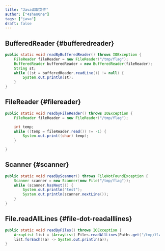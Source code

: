 ```yaml
---
title: "Java读取文件"
author: ["4shen0ne"]
tags: ["java"]
draft: false
---
```


## BufferedReader {#bufferedreader}

```java
public static void readByBufferedReader() throws IOException {
    FileReader fileReader = new FileReader("/tmp/flag");
    BufferedReader bufferedReader = new BufferedReader(fileReader);
    String st;
    while ((st = bufferedReader.readLine()) != null) {
        System.out.println(st);
    }
}
```


## FileReader {#filereader}

```java
public static void readbyFileReader() throws IOException {
    FileReader fileReader = new FileReader("/tmp/flag");

    int temp;
    while ((temp = fileReader.read()) != -1) {
        System.out.print((char) temp);
    }

}
```


## Scanner {#scanner}

```java
public static void readByScanner() throws FileNotFoundException {
    Scanner scanner = new Scanner(new File("/tmp/flag"));
    while (scanner.hasNext()) {
        System.out.println("test");
        System.out.println(scanner.nextLine());
    }
}
```


## File.readAllLines {#file-dot-readalllines}

```java
public static void readByFiles() throws IOException {
    ArrayList list = (ArrayList) Files.readAllLines(Paths.get("/tmp/flag"));
    list.forEach((a) -> System.out.println(a));
}
```
